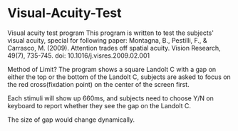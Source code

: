 # Visual-Acuity-Test
Visual acuity test program
This program is written to test the subjects' visual acuity, special for following paper: 
Montagna, B., Pestilli, F., & Carrasco, M. (2009). Attention trades off spatial acuity. Vision Research, 49(7), 735-745. doi: 10.1016/j.visres.2009.02.001

Method of Limit?
The program shows a square Landolt C with a gap on either the top or the bottom of the Landolt C, subjects are asked to focus on the red cross(fixdation point) on the center of the screen first.

Each stimuli will show up 660ms, and subjects need to choose Y/N on keyboard to report whether they see the gap on the Landolt C.

The size of gap would change dynamically. 
